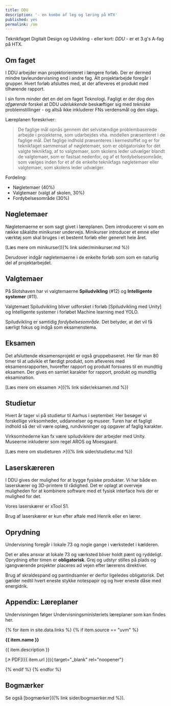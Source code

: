 ```yaml
---
title: DDU
description: '- en kombo af leg og læring på HTX'
published: yes
permalink: /om
---
```

Teknikfaget Digitalt Design og Udvikling - eller kort: _DDU_ - er et 3.g's A-fag på HTX.

## Om faget
I DDU arbejder man projektorienteret i længere forløb. Der er dermed mindre tavleundervisning end i andre fag. Alt projektarbejde foregår i grupper. Hvert forløb afsluttes med, at der afleveres et produkt med tilhørende rapport. 

I sin form minder det en del om faget Teknologi. Fagligt er der dog den _afgørende_ forskel at DDU _udelukkende_ beskæftiger sig med _tekniske_ problemstillinger - og altså ikke inkluderer FNs verdensmål og den slags. 

Læreplanen foreskriver:

> De faglige mål opnås gennem det selvstændige problembaserede arbejde i projekterne, som udarbejdes vha. modellen
> præsenteret i de faglige mål. Det faglige indhold præsenteres i kernestoffet og er for teknikfaget sammensat af nøgletemaer,
> som er obligatoriske for det valgte teknikfag, af to valgtemaer, som skolens leder udvælger blandt de valgtemaer, som er
> fastsat nedenfor, og af et fordybelsesområde, som vælges inden for et af de enkelte teknikfags nøgletemaer eller valgtemaer,
> som skolens leder udvælger.

Fordeling: 
- Nøgletemaer (40%)
- Valgtemaer (valgt af skolen, 30%)
- Fordybelsesområde (30%)

## Nøgletemaer
Nøgletemaerne er som sagt givet i læreplanen. Dem introducerer vi som en række såkaldte minikurser undervejs. 
Minikurser introducer et emne eller værktøj som skal bruges i et bestemt forløb eller generelt hele året.

[Læs mere om minikurser]({% link sider/minikurser.md %}) 

Derudover indgår nøgletemaerne i de enkelte forløb som som en naturlig del af projektarbejdet.

## Valgtemaer
På Slotshaven har vi valgtemaerne **Spiludvikling** (#12) og **Intelligente systemer** (#11). 

Valgtemaet Spiludvikling bliver udforsket i forløb [Spiludvikling med Unity] og Intelligente systemer i forløbet Machine learning med YOLO.

Spiludvikling er samtidig _fordybelsesområde_. Det betyder, at det vil få særligt fokus og indgå som eksamenstema.

## Eksamen
Det afsluttende eksamensprojekt er også gruppebaseret. Her får man 80 timer til at udvikle et færdigt produkt, som afleveres med eksamensrapporten, hvorefter rapport og produkt forsvares til en mundtlig eksamen. Der gives en samlet karakter for rapport, produkt og mundtlig eksamination. 

[Læs mere om eksamen ↗️]({% link sider/eksamen.md %})

## Studietur
Hvert år tager vi på studietur til Aarhus i september. Her besøger vi forskellige virksomheder, uddannelser og museer. Turen har et fagligt indhold så der vil være oplæg, rundvisninger og opgaver af faglig karakter. 

Virksomhederne kan fx være spiludviklere der arbejder med Unity.  Museerne inkluderer som regel AROS og Moesgaard. 

[Læs mere om studieturen ↗️]({% link sider/studietur.md %})

## Laserskæreren
I DDU gives der mulighed for at bygge fysiske produkter. Vi har både en laserskærer og 3D-printere til rådighed. Det er oplagt at overveje muligheden for at kombinere software med et fysisk interface hvis der er mulighed for det. 

Vores laserskærer er xTool S1. 

Brug af laserskærer er kun efter aftale med Henrik eller en lærer.

## Oprydning
Undervisning foregår i lokale 73 og nogle gange i værkstedet i kælderen. 

Det er alles ansvar at lokale 73 og værksted bliver holdt pænt og ryddeligt. Oprydning efter timen er **obligatorisk**. 
Grej og udstyr stilles på plads og igangværende projekter placeres ad vejen efter lærerens direktiver.

Brug af skraldespand og pantindsamler er derfor ligeledes obligatorisk. Det gælder nedtil hvert eneste stykke notespapir og og hver eneste dåse med energidrik.

## Appendix: Læreplaner
Undervisningen følger Undervisningsministeriets læreplaner som kan findes her.

{% for item in site.data.links %}
{% if item.source == "uvm" %}

**{{ item.name }}** 

{{ item.description }}

[↗️ PDF]({{ item.url }}){:target="_blank" rel="noopener"}

{% endif %}
{% endfor %}

## Bogmærker
Se også [bogmærker]({% link sider/bogmaerker.md %}).
